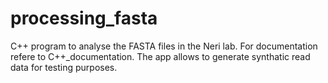 # processing_fasta
C++ program to analyse the FASTA files in the Neri lab. For documentation refere to C++_documentation. The app allows to generate synthatic read data for testing purposes. 
